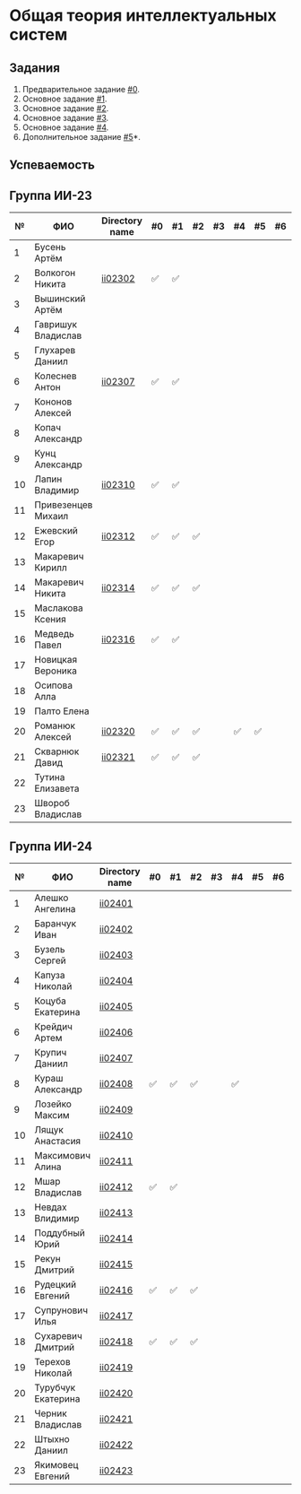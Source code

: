 # Общая теория интеллектуальных систем

## Задания

1. Предварительное задание [#0](./tasks/task_00/readme.md).
2. Основное задание [#1](./tasks/task_01/readme.md).
3. Основное задание [#2](./tasks/task_02/readme.md).
4. Основное задание [#3](./tasks/task_03/readme.md).
5. Основное задание [#4](./tasks/task_04/readme.md).
6. Дополнительное задание [#5](./tasks/task_05/readme.md)*.

## Успеваемость

## Группа ИИ-23
| №  | ФИО                          | Directory name                    | #0 | #1  | #2 | #3 | #4 | #5 | #6 | #7 | Рейтинг |
|----|------------------------------|-----------------------------------|----|-----|----|----|----|----|----|----|---------|
| 1  | Бусень Артём                 |                                   |    |     |    |    |    |    |    |    |        6|
| 2  | Волкогон Никита              |[ii02302](trunk/ii02302)           |✅ |  ✅ |    |    |    |    |    |    |        8|
| 3  | Вышинский Артём              |                                   |    |     |    |    |    |    |    |    |        6|
| 4  | Гавришук Владислав           |                                   |    |     |    |    |    |    |    |    |        6|
| 5  | Глухарев Даниил              |                                   |    |     |    |    |    |    |    |    |        6|
| 6  | Колеснев Антон               |[ii02307](trunk/ii02307)           |✅ | ✅  |    |    |    |    |    |    |        8|
| 7  | Кононов Алексей              |                                   |    |     |    |    |    |    |    |    |        6|
| 8  | Копач Александр              |                                   |    |     |    |    |    |    |    |    |        6|
| 9  | Кунц Александр               |                                   |    |     |    |    |    |    |    |    |        6|
| 10 | Лапин Владимир               |[ii02310](trunk/ii02310)           |✅ |  ✅ |    |    |    |    |    |    |        8|
| 11 | Привезенцев Михаил           |                                   |    |     |    |    |    |    |    |    |        6|
| 12 | Ежевский Егор                |[ii02312](trunk/ii02312)           |✅ | ✅  |✅ |    |    |    |    |    |        8|
| 13 | Макаревич Кирилл             |                                   |    |     |    |    |    |    |    |    |        6|
| 14 | Макаревич Никита             |[ii02314](trunk/ii02314)           | ✅ | ✅ | ✅ |    |    |    |    |    |        8|
| 15 | Маслакова Ксения             |                                   |    |     |    |    |    |    |    |    |        6|
| 16 | Медведь Павел                |[ii02316](trunk/ii02316)           | ✅ |  ✅|    |    |    |    |    |    |        8|
| 17 | Новицкая Вероника            |                                   |    |     |    |    |    |    |    |    |        6|
| 18 | Осипова Алла                 |                                   |    |     |    |    |    |    |    |    |        6|
| 19 | Палто Елена                  |                                   |    |     |    |    |    |    |    |    |        6|
| 20 | Романюк Алексей              |[ii02320](trunk/ii02320)           | ✅ | ✅ | ✅ |    | ✅ | ✅ |    |    |        9|
| 21 | Скварнюк Давид               |[ii02321](trunk/ii02321)           | ✅ | ✅ | ✅ |    |    |    |    |    |        8|
| 22 | Тутина Елизавета             |                                   |    |     |    |    |    |    |    |    |        6|
| 23 | Швороб Владислав             |                                   |    |     |    |    |    |    |    |    |        6|

## Группа ИИ-24

| №  | ФИО                         | Directory name               | #0 | #1 | #2 | #3 | #4 | #5 | #6 | #7 | Рейтинг |
|----|-----------------------------|------------------------------|----|----|----|----|----|----|----|----|---------|
| 1  | Алешко Ангелина             | [ii02401](trunk/ii02401)     |    |    |    |    |    |    |    |    |        6|
| 2  | Баранчук Иван               | [ii02402](trunk/ii02402)     |    |    |    |    |    |    |    |    |        6|
| 3  | Бузель Сергей               | [ii02403](trunk/ii02403)     |    |    |    |    |    |    |    |    |        6|
| 4  | Капуза Николай              | [ii02404](trunk/ii02404)     |    |    |    |    |    |    |    |    |        6|
| 5  | Коцуба Екатерина            | [ii02405](trunk/ii02405)     |    |    |    |    |    |    |    |    |        6|
| 6  | Крейдич Артем               | [ii02406](trunk/ii02406)     |    |    |    |    |    |    |    |    |        6|
| 7  | Крупич Даниил               | [ii02407](trunk/ii02407)     |    |    |    |    |    |    |    |    |        6|
| 8  | Кураш Александр             | [ii02408](trunk/ii02408)     |✅  |✅ |✅  |    |✅ |    |    |    |        9|
| 9  | Лозейко Максим              | [ii02409](trunk/ii02409)     |    |    |    |    |    |    |    |    |        6|
| 10 | Лящук Анастасия             | [ii02410](trunk/ii02410)     |    |    |    |    |    |    |    |    |        6|
| 11 | Максимович Алина            | [ii02411](trunk/ii02411)     |    |    |    |    |    |    |    |    |        6|
| 12 | Мшар Владислав              | [ii02412](trunk/ii02412)     |   ✅ | ✅   |    |    |    |    |    |    |        6|
| 13 | Невдах Влидимир             | [ii02413](trunk/ii02413)     |    |    |    |    |    |    |    |    |        6|
| 14 | Поддубный Юрий              | [ii02414](trunk/ii02414)     |    |    |    |    |    |    |    |    |        6|
| 15 | Рекун Дмитрий               | [ii02415](trunk/ii02415)     |    |    |    |    |    |    |    |    |        6|
| 16 | Рудецкий Евгений            | [ii02416](trunk/ii02416)     | ✅ | ✅ | ✅ |    |    |    |    |    |        7|
| 17 | Супрунович Илья             | [ii02417](trunk/ii02417)     |    |    |    |    |    |    |    |    |        6|
| 18 | Сухаревич Дмитрий           | [ii02418](trunk/ii02418)     | ✅ | ✅ | ✅ |    |    |    |    |    |        8|
| 19 | Терехов Николай             | [ii02419](trunk/ii02419)     |    |    |    |    |    |    |    |    |        6|
| 20 | Турубчук Екатерина          | [ii02420](trunk/ii02420)     |    |    |    |    |    |    |    |    |        6|
| 21 | Черник Владислав            | [ii02421](trunk/ii02421)     |    |    |    |    |    |    |    |    |        6|
| 22 | Штыхно Даниил               | [ii02422](trunk/ii02422)     |    |    |    |    |    |    |    |    |        6|
| 23 | Якимовец Евгений            | [ii02423](trunk/ii02423)     |    |    |    |    |    |    |    |    |        6|
